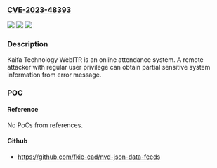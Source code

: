 ### [CVE-2023-48393](https://cve.mitre.org/cgi-bin/cvename.cgi?name=CVE-2023-48393)
![](https://img.shields.io/static/v1?label=Product&message=WebITR&color=blue)
![](https://img.shields.io/static/v1?label=Version&message=%3D%202_1_0_23%20&color=brighgreen)
![](https://img.shields.io/static/v1?label=Vulnerability&message=CWE-209%20Generation%20of%20Error%20Message%20Containing%20Sensitive%20Information&color=brighgreen)

### Description

Kaifa Technology WebITR is an online attendance system. A remote attacker with regular user privilege can obtain partial sensitive system information from error message.

### POC

#### Reference
No PoCs from references.

#### Github
- https://github.com/fkie-cad/nvd-json-data-feeds


